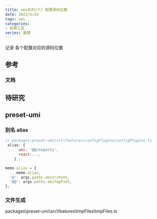 ```yaml
---
title: umi系列(六) 配置源码位置
date: 2022/5/24
tags: umi
categories: 
- 前端工具
series: 基建
---
```




记录 各个配置对应的源码位置

## 参考

### 文档

## 待研究


## preset-umi

### 别名 alias

```js
// packages\preset-umi\src\features\configPlugins\configPlugins.ts
 alias: {
      umi: '@@/exports',
      react:...,
    },

memo.alias = {
  ...memo.alias,
  '@': args.paths.absSrcPath,
  '@@': args.paths.absTmpPath,
};
```

###  文件生成
packages\preset-umi\src\features\tmpFiles\tmpFiles.ts